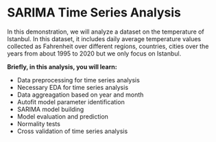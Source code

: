 # SARIMA Time Series Analysis

In this demonstration, we will analyze a dataset on the temperature of Istanbul.  In this dataset, it includes daily average temperature values collected as Fahrenheit over different regions, countries, cities over the years from about 1995 to 2020 but we only focus on Istanbul.

__Briefly, in this analysis, you will learn:__
- Data preprocessing for time series analysis
- Necessary EDA for time series analysis
- Data aggreagation based on year and month
- Autofit model parameter identification
- SARIMA model building 
- Model evaluation and prediction
- Normality tests
- Cross validation of time series analysis
